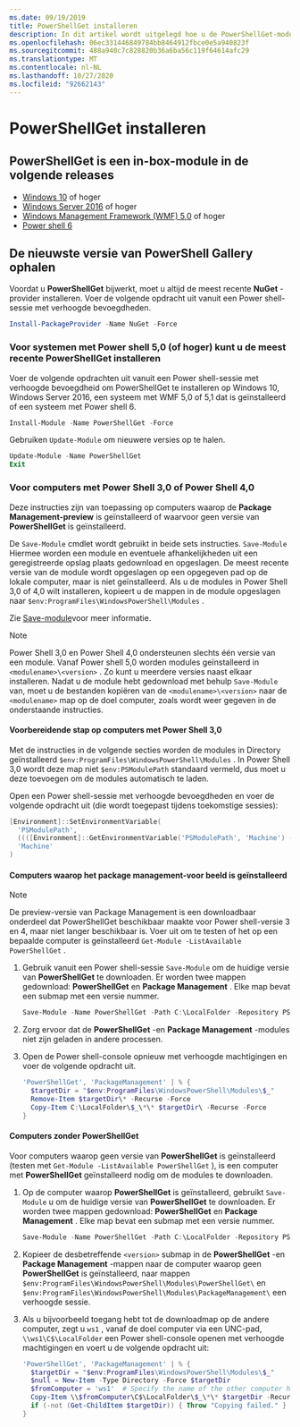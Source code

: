 ```yaml
---
ms.date: 09/19/2019
title: PowerShellGet installeren
description: In dit artikel wordt uitgelegd hoe u de PowerShellGet-module installeert in verschillende versies van Power shell.
ms.openlocfilehash: 06ec331446849784bb8464912fbce0e5a940823f
ms.sourcegitcommit: 488a940c7c828820b36a6ba56c119f64614afc29
ms.translationtype: MT
ms.contentlocale: nl-NL
ms.lasthandoff: 10/27/2020
ms.locfileid: "92662143"
---
```

# <a name="installing-powershellget"></a>PowerShellGet installeren

## <a name="powershellget-is-an-in-box-module-in-the-following-releases"></a>PowerShellGet is een in-box-module in de volgende releases

- [Windows 10](https://www.microsoft.com/windows) of hoger
- [Windows Server 2016](/windows-server/windows-server) of hoger
- [Windows Management Framework (WMF) 5,0](https://www.microsoft.com/download/details.aspx?id=50395) of hoger
- [Power shell 6](https://github.com/PowerShell/PowerShell/releases)

## <a name="get-the-latest-version-from-powershell-gallery"></a>De nieuwste versie van PowerShell Gallery ophalen

Voordat u **PowerShellGet** bijwerkt, moet u altijd de meest recente **NuGet** -provider installeren. Voer de volgende opdracht uit vanuit een Power shell-sessie met verhoogde bevoegdheden.

```powershell
Install-PackageProvider -Name NuGet -Force
```

### <a name="for-systems-with-powershell-50-or-newer-you-can-install-the-latest-powershellget"></a>Voor systemen met Power shell 5,0 (of hoger) kunt u de meest recente PowerShellGet installeren

Voer de volgende opdrachten uit vanuit een Power shell-sessie met verhoogde bevoegdheid om PowerShellGet te installeren op Windows 10, Windows Server 2016, een systeem met WMF 5,0 of 5,1 dat is geïnstalleerd of een systeem met Power shell 6.

```powershell
Install-Module -Name PowerShellGet -Force
```

Gebruiken `Update-Module` om nieuwere versies op te halen.

```powershell
Update-Module -Name PowerShellGet
Exit
```

### <a name="for-computers-running-powershell-30-or-powershell-40"></a>Voor computers met Power Shell 3,0 of Power Shell 4,0

Deze instructies zijn van toepassing op computers waarop de **Package Management-preview** is geïnstalleerd of waarvoor geen versie van **PowerShellGet** is geïnstalleerd.

De `Save-Module` cmdlet wordt gebruikt in beide sets instructies. `Save-Module` Hiermee worden een module en eventuele afhankelijkheden uit een geregistreerde opslag plaats gedownload en opgeslagen. De meest recente versie van de module wordt opgeslagen op een opgegeven pad op de lokale computer, maar is niet geïnstalleerd. Als u de modules in Power Shell 3,0 of 4,0 wilt installeren, kopieert u de mappen in de module opgeslagen naar `$env:ProgramFiles\WindowsPowerShell\Modules` .

Zie [Save-module](/powershell/module/PowershellGet/Save-Module)voor meer informatie.

> [!NOTE]
> Power Shell 3,0 en Power Shell 4,0 ondersteunen slechts één versie van een module. Vanaf Power shell 5,0 worden modules geïnstalleerd in `<modulename>\<version>` . Zo kunt u meerdere versies naast elkaar installeren. Nadat u de module hebt gedownload met behulp `Save-Module` van, moet u de bestanden kopiëren van de `<modulename>\<version>` naar de `<modulename>` map op de doel computer, zoals wordt weer gegeven in de onderstaande instructies.

#### <a name="preparatory-step-on-computers-running-powershell-30"></a>Voorbereidende stap op computers met Power Shell 3,0

Met de instructies in de volgende secties worden de modules in Directory geïnstalleerd `$env:ProgramFiles\WindowsPowerShell\Modules` .
In Power Shell 3,0 wordt deze map niet `$env:PSModulePath` standaard vermeld, dus moet u deze toevoegen om de modules automatisch te laden.

Open een Power shell-sessie met verhoogde bevoegdheden en voer de volgende opdracht uit (die wordt toegepast tijdens toekomstige sessies):

```powershell
[Environment]::SetEnvironmentVariable(
  'PSModulePath',
  ((([Environment]::GetEnvironmentVariable('PSModulePath', 'Machine') -split ';') + "$env:ProgramFiles\WindowsPowerShell\Modules") -join ';'),
  'Machine'
)
```

#### <a name="computers-with-the-packagemanagement-preview-installed"></a>Computers waarop het package management-voor beeld is geïnstalleerd

> [!NOTE]
> De preview-versie van Package Management is een downloadbaar onderdeel dat PowerShellGet beschikbaar maakte voor Power shell-versie 3 en 4, maar niet langer beschikbaar is.
> Voer uit om te testen of het op een bepaalde computer is geïnstalleerd `Get-Module -ListAvailable PowerShellGet` .

1. Gebruik vanuit een Power shell-sessie `Save-Module` om de huidige versie van **PowerShellGet** te downloaden. Er worden twee mappen gedownload: **PowerShellGet** en **Package Management** . Elke map bevat een submap met een versie nummer.

   ```powershell
   Save-Module -Name PowerShellGet -Path C:\LocalFolder -Repository PSGallery
   ```

1. Zorg ervoor dat de **PowerShellGet** -en **Package Management** -modules niet zijn geladen in andere processen.

1. Open de Power shell-console opnieuw met verhoogde machtigingen en voer de volgende opdracht uit.

   ```powershell
   'PowerShellGet', 'PackageManagement' | % {
     $targetDir = "$env:ProgramFiles\WindowsPowerShell\Modules\$_"
     Remove-Item $targetDir\* -Recurse -Force
     Copy-Item C:\LocalFolder\$_\*\* $targetDir\ -Recurse -Force
   }
   ```

#### <a name="computers-without-powershellget"></a>Computers zonder PowerShellGet

Voor computers waarop geen versie van **PowerShellGet** is geïnstalleerd (testen met `Get-Module -ListAvailable PowerShellGet` ), is een computer met **PowerShellGet** geïnstalleerd nodig om de modules te downloaden.

1. Op de computer waarop **PowerShellGet** is geïnstalleerd, gebruikt `Save-Module` u om de huidige versie van **PowerShellGet** te downloaden. Er worden twee mappen gedownload: **PowerShellGet** en **Package Management** . Elke map bevat een submap met een versie nummer.

   ```powershell
   Save-Module -Name PowerShellGet -Path C:\LocalFolder -Repository PSGallery
   ```

1. Kopieer de desbetreffende `<version>` submap in de **PowerShellGet** -en **Package Management** -mappen naar de computer waarop geen **PowerShellGet** is geïnstalleerd, naar mappen `$env:ProgramFiles\WindowsPowerShell\Modules\PowerShellGet\` en `$env:ProgramFiles\WindowsPowerShell\Modules\PackageManagement\` een verhoogde sessie.

1. Als u bijvoorbeeld toegang hebt tot de downloadmap op de andere computer, zegt u `ws1` , vanaf de doel computer via een UNC-pad, `\\ws1\C$\LocalFolder` een Power shell-console openen met verhoogde machtigingen en voert u de volgende opdracht uit:

   ```powershell
   'PowerShellGet', 'PackageManagement' | % {
     $targetDir = "$env:ProgramFiles\WindowsPowerShell\Modules\$_"
     $null = New-Item -Type Directory -Force $targetDir
     $fromComputer = 'ws1'  # Specify the name of the other computer here.
     Copy-Item \\$fromComputer\C$\LocalFolder\$_\*\* $targetDir -Recurse -Force
     if (-not (Get-ChildItem $targetDir)) { Throw "Copying failed." }
   }
   ```
